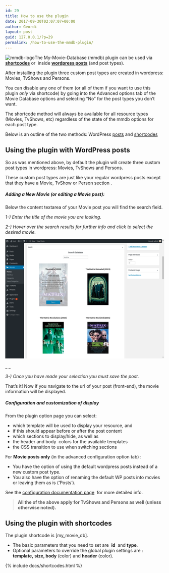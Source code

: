 ```yaml
---
id: 29
title: How to use the plugin
date: 2017-09-30T02:07:07+00:00
author: Geordi
layout: post
guid: 127.0.0.1/?p=29
permalink: /how-to-use-the-mmdb-plugin/
---
```

<img class="alignright wp-image-322 size-thumbnail" src="/wp-content/uploads/2017/11/icon-256x256-white-150x150.png" alt="mmdb-logo" width="150" height="150" srcset="/wp-content/uploads/2017/11/icon-256x256-white-150x150.png 150w, /wp-content/uploads/2017/11/icon-256x256-white-100x100.png 100w, /wp-content/uploads/2017/11/icon-256x256-white.png 256w" sizes="(max-width: 150px) 100vw, 150px" />The My-Movie-Database (mmdb) plugin can be used via  [**shortcodes**](#shortcodes) or  inside [**wordpress posts**](#post_types) (and post types).

After installing the plugin three custom post types are created in wordpress: Movies, TvShows and Persons.

You can disable any one of them (or all of them if you want to use this plugin _only_ via shortcode) by going into the Advanced options tab of the Movie Database options and selecting &#8220;No&#8221; for the post types you don&#8217;t want.

The shortcode method will always be available for all resource types (Movies, TvShows, etc) regardless of the state of the mmdb options for each post type.

Below is an outline of the two methods: WordPress <a href="#post_types">posts</a> and <a href="#shortcodes">shortcodes</a>

<div id="post_types">
  <h2>
    <strong>Using the plugin with WordPress posts</strong>
  </h2>
</div>

So as was mentioned above, by default the plugin will create three custom post types in wordpress: Movies, TvShows and Persons.

These custom post types are just like your regular wordpress posts except that they have a Movie, TvShow or Person section .

##### **Adding a New Movie (or editing a Movie post):**

Below the content textarea of your Movie post you will find the search field.

_1-) Enter the title of the movie you are looking._

_2-) Hover over the search results for further info and click to select the desired movie._


<img class="size-full wp-image-306" src="/wp-content/uploads/2017/09/search.png" alt="search-results" />

_ _

_3-) Once you have made your selection you must save the post._

That&#8217;s it! Now if you navigate to the url of your post (front-end), the movie information will be displayed.

##### Configuration and customization of display

From the plugin option page you can select:

  * which template will be used to display your resource, and
  * if this should appear before or after the post content
  * which sections to display/hide, as well as
  * the header and body  colors for the available templates
  * the CSS transition to use when switching sections

For <strong>Movie posts only</strong> (in the advanced configuration option tab) :

  * You have the option of using the default wordpress posts instead of a new custom post type.
  * You also have the option of renaming the default WP posts into movies or leaving them as is (&#8216;Posts&#8217;).

See the [configuration documentation page](/plugin-configuration-mmdb-options-page/)  for more detailed info.

> **All the of the above apply for TvShows and Persons as well (unless otherwise noted).**

<div id="shortcodes">
  <h2>
    <strong>Using the plugin with shortcodes</strong>
  </h2>
</div>

The plugin shortcode is [my\_movie\_db].

  * The basic parameters that you need to set are  **id**  and **type**.
  * Optional parameters to override the global plugin settings are : **template,** **size, body** (color) and **header** (color).

{% include docs/shortcodes.html %}